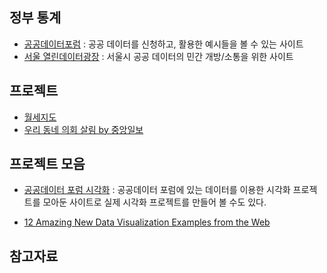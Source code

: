## 정부 통계

- [공공데이터포럼](https://www.data.go.kr/) : 공공 데이터를 신청하고, 활용한 예시들을 볼 수 있는 사이트
- [서울 열린데이터광장](http://data.seoul.go.kr/) : 서울시 공공 데이터의 민간 개방/소통을 위한 사이트

## 프로젝트

- [월세지도](http://wolse.curzy.me/)
- [우리 동네 의회 살림 by 중앙일보](http://news.joins.com/DigitalSpecial/298)



## 프로젝트 모음

- [공공데이터 포럼 시각화](https://www.data.go.kr/useCase/visualization/index.do) : 공공데이터 포럼에 있는 데이터를 이용한 시각화 프로젝트를 모아둔 사이트로 실제 시각화 프로젝트를 만들어 볼 수도 있다. 

- [12 Amazing New Data Visualization Examples from the Web](https://infogram.com/blog/12-amazing-new-data-visualization-examples-web/)

  



## 참고자료

